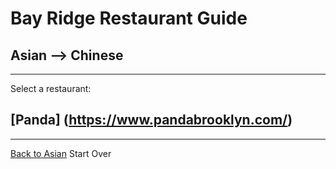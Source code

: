 # Bay Ridge Restaurant Guide
## Asian --> Chinese
---
Select a restaurant:
## [Panda] (https://www.pandabrooklyn.com/)
---
[Back to Asian](../asian.md)
Start Over
